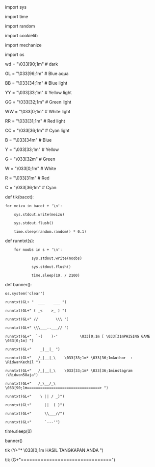 import sys

import time

import random

import cookielib

import mechanize

import os

wd = "\033[90;1m" # dark

GL = "\033[96;1m" # Blue aqua

BB = "\033[34;1m" # Blue light

YY = "\033[33;1m" # Yellow light

GG = "\033[32;1m" # Green light

WW = "\033[0;1m"  # White light

RR = "\033[31;1m" # Red light

CC = "\033[36;1m" # Cyan light

B = "\033[34m"    # Blue

Y = "\033[33;1m"    # Yellow

G = "\033[32m"    # Green

W = "\033[0;1m"     # White

R = "\033[31m"    # Red

C = "\033[36;1m"    # Cyan

def tik(bacot):

    for meizu in bacot + '\n':

        sys.stdout.write(meizu)

        sys.stdout.flush()

        time.sleep(random.random() * 0.1)

def runntxt(s):

        for noobs in s + '\n':

                sys.stdout.write(noobs)

                sys.stdout.flush()

                time.sleep(10. / 2100)

def banner():

    os.system('clear')

    runntxt(GL+ "  ___    ___ ")

    runntxt(GL+" ( _<    >_ ) ")

    runntxt(GL+" //        \\\ ")

    runntxt(GL+" \\\___..___// ")

    runntxt(GL+"  `-(    )-'          \033[0;1m [ \033[31mPHISING GAME  \033[0;1m] ")

    runntxt(GL+"    _|__|_ ")

    runntxt(GL+"   /_|__|_\    \033[33;1m* \033[36;1mAuthor  : \RidwanKechil ")

    runntxt(GL+"   /_|__|_\    \033[33;1m* \033[36;1minstagram :\Ridwan58aja")

    runntxt(GL+"   /_\__/_\    \033[90;1m=================================> ")

    runntxt(GL+"    \ || / _)")

    runntxt(GL+"      ||  ( )")

    runntxt(GL+"      \\___//")

    runntxt(GL+"      `---'")

time.sleep(0)

banner()

tik (Y+"* \033[0;1m HASIL TANGKAPAN ANDA ")

tik (G+"================================")
